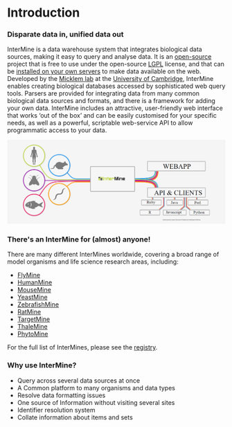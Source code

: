 # Introduction

### Disparate data in, unified data out

InterMine is a data warehouse system that integrates biological data sources, making it easy to query and analyse data. It is an [open-source](https://github.com/intermine/intermine) project that is free to use under the open-source [LGPL](http://www.gnu.org/licenses/lgpl.html) license, and that can be [installed on your own servers](http://intermine.readthedocs.io/en/latest/get-started/) to make data available on the web.  Developed by the [Micklem lab](http://www.micklemlab.org/) at the [University of Cambridge](https://www.gen.cam.ac.uk/), InterMine enables creating biological databases accessed by sophisticated web query tools. Parsers are provided for integrating data from many common biological data sources and formats, and there is a framework for adding your own data. InterMine includes an attractive, user-friendly web interface that works ‘out of the box’ and can be easily customised for your specific needs, as well as a powerful, scriptable web-service API to allow programmatic access to your data.

![what is InterMine](../../.gitbook/assets/image.png)

### There's an InterMine for \(almost\) anyone!

There are many different InterMines worldwide, covering a broad range of model organisms and life science research areas, including:

* [FlyMine](https://www.flymine.org/)
* [HumanMine](https://www.humanmine.org/)
* [MouseMine](http://www.mousemine.org/)
* [YeastMine](https://yeastmine.yeastgenome.org/)
* [ZebrafishMine](http://zebrafishmine.org/)
* [RatMine](http://ratmine.mcw.edu/ratmine/begin.do)
* [TargetMine](http://targetmine.mizuguchilab.org/)
* [ThaleMine](https://apps.araport.org/thalemine)
* [PhytoMine](https://phytozome.jgi.doe.gov/phytomine)

For the full list of InterMines, please see the [registry](http://registry.intermine.org/). 

### Why use InterMine?

* Query across several data sources at once
* A Common platform to many organisms and data types
* Resolve data formatting issues
* One source of Information without visiting several sites
* Identifier resolution system
* Collate information about items and sets

